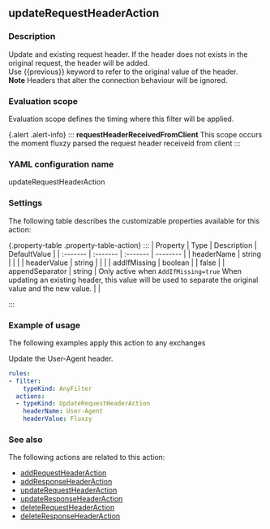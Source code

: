 ## updateRequestHeaderAction

### Description

Update and existing request header. If the header does not exists in the original request, the header will be added. <br/>Use {{previous}} keyword to refer to the original value of the header. <br/><strong>Note</strong> Headers that alter the connection behaviour will be ignored.

### Evaluation scope

Evaluation scope defines the timing where this filter will be applied. 

{.alert .alert-info}
:::
**requestHeaderReceivedFromClient** This scope occurs the moment fluxzy parsed the request header receiveid from client
:::

### YAML configuration name

updateRequestHeaderAction

### Settings

The following table describes the customizable properties available for this action: 

{.property-table .property-table-action}
:::
| Property | Type | Description | DefaultValue |
| :------- | :------- | :------- | -------- |
| headerName | string |  |  |
| headerValue | string |  |  |
| addIfMissing | boolean |  | false |
| appendSeparator | string | Only active when `AddIfMissing=true` When updating an existing header, this value will be used to separate the original value and the new value. |  |

:::
### Example of usage

The following examples apply this action to any exchanges

Update the User-Agent header.

```yaml
rules:
- filter:
    typeKind: AnyFilter
  actions:
  - typeKind: UpdateRequestHeaderAction
    headerName: User-Agent
    headerValue: Fluxzy
```



### See also

The following actions are related to this action: 

 - [addRequestHeaderAction](addRequestHeaderAction)
 - [addResponseHeaderAction](addResponseHeaderAction)
 - [updateRequestHeaderAction](updateRequestHeaderAction)
 - [updateResponseHeaderAction](updateResponseHeaderAction)
 - [deleteRequestHeaderAction](deleteRequestHeaderAction)
 - [deleteResponseHeaderAction](deleteResponseHeaderAction)

